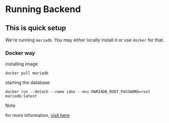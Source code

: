 # Running Backend

## This is quick setup

We're running `mariadb`. You may either locally install it or use `docker` for that.

### Docker way

installing image
```
docker pull mariadb
```

starting the database
```
docker run --detach --name idms --env MARIADB_ROOT_PASSWORD=root mariadb:latest
```

> [!NOTE]
> for more information, [visit here](https://hub.docker.com/_/mariadb)
